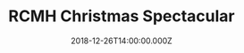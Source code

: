 ---
title: "RCMH Christmas Spectacular"
venue: "Radio City Music Hall"
date: 2018-12-26T14:00:00.000Z
permalink: /almanac/live/2018-12-26-rcmh-christmas-spectacular/index.html
poster: https://cdn.rknight.me/almanac/live/rcmh.jpg
lat: 40.759976
long: -73.9825521
---